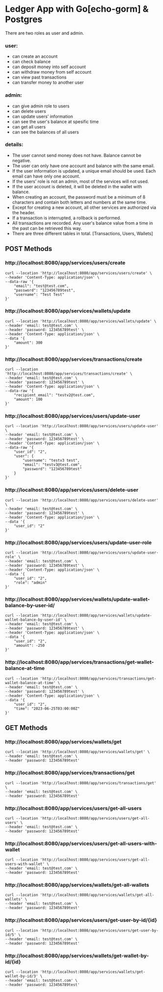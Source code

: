 # Ledger App with Go[echo-gorm] & Postgres
There are two roles as user and admin.

### user:
- can create an account
- can check balance
- can deposit money into self account
- can withdraw money from self account
- can view past transactions
- can transfer money to another user

### admin:
- can give admin role to users
- can delete users
- can update users' information
- can see the user's balance at spesific time
- can get all users
- can see the balances of all users

### details:
- The user cannot send money does not have. Balance cannot be negative.
- The user can only have one account and balance with the same email.
- If the user information is updated, a unique email should be used. Each email can have only one account.
- If the users' role is not an admin, most of the services will not used.
- If the user account is deleted, it will be deleted in the wallet with balance.
- When creating an account, the password must be a minimum of 8 characters and contain both letters and numbers at the same time.
- Except for creating a new account, all other services are authorized via the header.
- If a transaction is interrupted, a rollback is performed.
- All transactions are recorded. Any user's balance value from a time in the past can be retrieved this way.
- There are three different tables in total. [Transactions, Users, Wallets]

## POST Methods
### http://localhost:8080/app/services/users/create
```
curl --location 'http://localhost:8080/app/services/users/create' \
--header 'Content-Type: application/json' \
--data-raw '{
    "email": "test@test.com",
    "password": "123456789test",
    "username": "Test Test"
}'
```

### http://localhost:8080/app/services/wallets/update
```
curl --location 'http://localhost:8080/app/services/wallets/update' \
--header 'email: test@test.com' \
--header 'password: 123456789test' \
--header 'Content-Type: application/json' \
--data '{
    "amount": 300
}'
```

### http://localhost:8080/app/services/transactions/create
```
curl --location 'http://localhost:8080/app/services/transactions/create' \
--header 'email: test@test.com' \
--header 'password: 123456789test' \
--header 'Content-Type: application/json' \
--data-raw '{
    "recipient_email": "testv2@test.com",
    "amount": 100
}'
```

### http://localhost:8080/app/services/users/update-user
```
curl --location 'http://localhost:8080/app/services/users/update-user' \
--header 'email: test@test.com' \
--header 'password: 123456789test' \
--header 'Content-Type: application/json' \
--data-raw '{
    "user_id": "2",
    "user": {
        "username": "testv3 test",
        "email": "testv3@test.com",
        "password": "123456789test"
    }
}'
```

### http://localhost:8080/app/services/users/delete-user
```
curl --location 'http://localhost:8080/app/services/users/delete-user' \
--header 'email: test@test.com' \
--header 'password: 123456789test' \
--header 'Content-Type: application/json' \
--data '{
    "user_id": "2"
}'
```

### http://localhost:8080/app/services/users/update-user-role
```
curl --location 'http://localhost:8080/app/services/users/update-user-role' \
--header 'email: test@test.com' \
--header 'password: 123456789test' \
--header 'Content-Type: application/json' \
--data '{
    "user_id": "2",
    "role": "admin"
}'
```

### http://localhost:8080/app/services/wallets/update-wallet-balance-by-user-id/
```
curl --location 'http://localhost:8080/app/services/wallets/update-wallet-balance-by-user-id' \
--header 'email: test@test.com' \
--header 'password: 123456789test' \
--header 'Content-Type: application/json' \
--data '{
    "user_id": "2",
    "amount": -250
}'
```

### http://localhost:8080/app/services/transactions/get-wallet-balance-at-time
```
curl --location 'http://localhost:8080/app/services/transactions/get-wallet-balance-at-time' \
--header 'email: test@test.com' \
--header 'password: 123456789test' \
--header 'Content-Type: application/json' \
--data '{
    "user_id": "2",
    "time": "2023-06-25T03:00:00Z"
}'
```

## GET Methods
### http://localhost:8080/app/services/wallets/get
```
curl --location 'http://localhost:8080/app/services/wallets/get' \
--header 'email: test@test.com' \
--header 'password: 123456789test'
```

### http://localhost:8080/app/services/transactions/get
```
curl --location 'http://localhost:8080/app/services/transactions/get' \
--header 'email: test@test.com' \
--header 'password: 123456789test'
```

### http://localhost:8080/app/services/users/get-all-users
```
curl --location 'http://localhost:8080/app/services/users/get-all-users' \
--header 'email: test@test.com' \
--header 'password: 123456789test'
```

### http://localhost:8080/app/services/users/get-all-users-with-wallet
```
curl --location 'http://localhost:8080/app/services/users/get-all-users-with-wallet' \
--header 'email: test@test.com' \
--header 'password: 123456789test'
```

### http://localhost:8080/app/services/wallets/get-all-wallets
```
curl --location 'http://localhost:8080/app/services/wallets/get-all-wallets' \
--header 'email: test@test.com' \
--header 'password: 123456789test'
```

### http://localhost:8080/app/services/users/get-user-by-id/{id}
```
curl --location 'http://localhost:8080/app/services/users/get-user-by-id/5' \
--header 'email: test@test.com' \
--header 'password: 123456789test'
```

### http://localhost:8080/app/services/wallets/get-wallet-by-id/{id}
```
curl --location 'http://localhost:8080/app/services/wallets/get-wallet-by-id/3' \
--header 'email: test@test.com' \
--header 'password: 123456789test'
```
